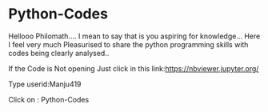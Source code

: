 # Python-Codes
Hellooo Philomath.... I mean to say that is you aspiring for knowledge... Here I feel very much Pleasurised to share the python programming skills with codes being clearly analysed.. 

If the Code is Not opening Just click in this link:https://nbviewer.jupyter.org/

Type userid:Manju419

Click on : Python-Codes
